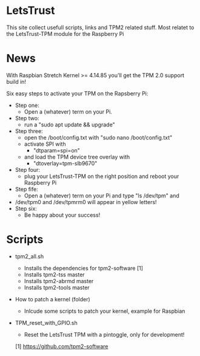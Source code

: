 # LetsTrust
This site collect usefull scripts, links and TPM2 related stuff.
Most relatet to the LetsTrust-TPM module for the Raspberry Pi

# News

With Raspbian Stretch Kernel >= 4.14.85 you'll get the TPM 2.0 support build in!

Six easy steps to activate your TPM on the Rapsberry Pi:

* Step one:
  * Open a (whatever) term on your Pi.
* Step two:
   * run a "sudo apt update && upgrade"
* Step three:
    * open the /boot/config.txt with "sudo nano /boot/config.txt"
    * activate SPI with
       * "dtparam=spi=on"
    * and load the TPM device tree overlay with
       * "dtoverlay=tpm-slb9670"
* Step four:
  * plug your LetsTrust-TPM on the right position and reboot your Raspberry Pi
* Step fife:
  * Open a (whatever) term on your Pi and type "ls /dev/tpm" and
* /dev/tpm0 and /dev/tpmrm0 will appear in yellow letters!
* Step six:
  * Be happy about your success!


# Scripts

* tpm2_all.sh
  * Installs the dependencies for tpm2-software [1]
  * Installs tpm2-tss master
  * Installs tpm2-abrmd master
  * Installs tpm2-tools master

* How to patch a kernel (folder)
  * Inlcude some scripts to patch your kernel, example for Raspbian

* TPM_reset_with_GPIO.sh
  * Reset the LetsTrust TPM with a pintoggle, only for development!



  [1] https://github.com/tpm2-software
